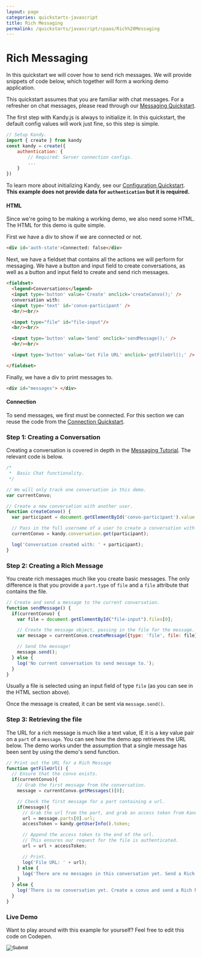 ```yaml
---
layout: page
categories: quickstarts-javascript
title: Rich Messaging
permalink: /quickstarts/javascript/cpaas/Rich%20Messaging
---
```


# Rich Messaging

In this quickstart we will cover how to send rich messages. We will provide snippets of code below, which together will form a working demo application.

This quickstart assumes that you are familiar with chat messages. For a refresher on chat messages, please read through our [Messaging Quickstart](Messaging).

The first step with Kandy.js is always to initialize it. In this quickstart, the default config values will work just fine, so this step is simple.

```  javascript
// Setup Kandy.
import { create } from kandy
const kandy = create({
    authentication: {
        // Required: Server connection configs.
        ...
    }
})
```

To learn more about initializing Kandy, see our [Configuration Quickstart](Configurations). __This example does not provide data for `authentication` but it is required.__

#### HTML

Since we're going to be making a working demo, we also need some HTML. The HTML for this demo is quite simple.

First we have a div to show if we are connected or not.

``` html
<div id='auth-state'>Connected: false</div>
```

Next, we have a fieldset that contains all the actions we will perform for messaging. We have a button and input field to create conversations, as well as a button and input field to create and send rich messages.

``` html
<fieldset>
  <legend>Conversations</legend>
  <input type='button' value='Create' onclick='createConvo();' />
  conversation with:
  <input type='text' id='convo-participant' />
  <br/><br/>

  <input type="file" id="file-input"/>
  <br/><br/>

  <input type='button' value='Send' onclick='sendMessage();' />
  <br/><br/>

  <input type='button' value='Get File URL' onclick='getFileUrl();' />

</fieldset>
```

Finally, we have a div to print messages to.

``` html
<div id="messages"> </div>
```

#### Connection

To send messages, we first must be connected. For this section we can reuse the code from the [Connection Quickstart](User%20Connect).

### Step 1: Creating a Conversation

Creating a conversation is covered in depth in the [Messaging Tutorial](Messaging). The relevant code is below.

``` javascript
/*
 *  Basic Chat functionality.
 */

// We will only track one conversation in this demo.
var currentConvo;

// Create a new conversation with another user.
function createConvo() {
  var participant = document.getElementById('convo-participant').value;

  // Pass in the full username of a user to create a conversation with them.
  currentConvo = kandy.conversation.get(participant);

  log('Conversation created with: ' + participant);
}
```

### Step 2: Creating a Rich Message

You create rich messages much like you create basic messages. The only difference is that you provide a `part.type` of `file` and a `file` attribute that contains the file.

``` javascript
// Create and send a message to the current conversation.
function sendMessage() {
  if(currentConvo) {
    var file = document.getElementById("file-input").files[0];

    // Create the message object, passing in the file for the message.
    var message = currentConvo.createMessage({type: 'file', file: file});

    // Send the message!
    message.send();
  } else {
    log('No current conversation to send message to.');
  }
}
```

Usually a file is selected using an input field of type `file` (as you can see in the HTML section above).

Once the message is created, it can be sent via `message.send()`.

### Step 3: Retrieving the file

The URL for a rich message is much like a text value, IE it is a key value pair on a `part` of a `message`. You can see how the demo app retrieves the URL below. The demo works under the assumption that a single message has been sent by using the demo's send function.

``` javascript
// Print out the URL for a Rich Message
function getFileUrl() {
  // Ensure that the convo exists.
  if(currentConvo){
    // Grab the first message from the conversation.
    message = currentConvo.getMessages()[0];

    // Check the first message for a part containing a url.
    if(message){
      // Grab the url from the part, and grab an access token from Kandy.
      url = message.parts[0].url;
      accessToken = kandy.getUserInfo().token;

      // Append the access token to the end of the url.
      // This ensures our request for the file is authenticated.
      url = url + accessToken;

      // Print.
      log('File URL: ' + url);
    } else {
      log('There are no messages in this conversation yet. Send a Rich Message first!');
    }
  } else {
    log('There is no conversation yet. Create a convo and send a Rich Message first!');
  }
}
```

### Live Demo

Want to play around with this example for yourself? Feel free to edit this code on Codepen.



<form action="https://codepen.io/pen/define" method="POST" target="_blank" class="codepen-form"><input type="hidden" name="data" value=' {&quot;js&quot;:&quot;/**\n * Kandy.io Rich Messaging Demo\n */\n\n// Variables for connecting.\nvar username = \&quot;UsernameHere\&quot;;\nvar password = \&quot;PasswordHere\&quot;;\n\n// Setup Kandy.\nconst { create } = Kandy\nconst kandy = create({\n    authentication: {\n        // Required: Server connection configs.\n        ...\n    }\n})\n\n/*\n * Authentication functionality.\n */\n\n// Listen for changes to the auth state.\nkandy.on(&apos;auth:change&apos;, function() {\n  var isConnected = kandy.getConnection().isConnected;\n  document.getElementById(&apos;auth-state&apos;).innerHTML = &apos;Connected: &apos; + isConnected;\n  log(&apos;Connection state changed.&apos;);\n});\n\n// Listen for authentication errors.\nkandy.on(&apos;auth:error&apos;, function(params) {\n  log(&apos;Connect error: &apos; + params.error.message + &apos; (&apos; + params.error.code + &apos;)&apos;);\n});\n\n// Login on page load.\nkandy.connect({\n  username: username,\n  password: password\n});\n\n// Utility function for appending messages to the message div.\nfunction log(message) {\n  document.getElementById(&apos;messages&apos;).innerHTML += &apos;<div>&apos; + message + &apos;</div>&apos;;\n}\n\n/*\n *  Basic Chat functionality.\n */\n\n// We will only track one conversation in this demo.\nvar currentConvo;\n\n// Create a new conversation with another user.\nfunction createConvo() {\n  var participant = document.getElementById(&apos;convo-participant&apos;).value;\n\n  // Pass in the full username of a user to create a conversation with them.\n  currentConvo = kandy.conversation.get(participant);\n\n  log(&apos;Conversation created with: &apos; + participant);\n}\n\n// Create and send a message to the current conversation.\nfunction sendMessage() {\n  if(currentConvo) {\n    var file = document.getElementById(\&quot;file-input\&quot;).files[0];\n\n    // Create the message object, passing in the file for the message.\n    var message = currentConvo.createMessage({type: &apos;file&apos;, file: file});\n\n    // Send the message!\n    message.send();\n  } else {\n    log(&apos;No current conversation to send message to.&apos;);\n  }\n}\n\n// Print out the URL for a Rich Message\nfunction getFileUrl() {\n  // Ensure that the convo exists.\n  if(currentConvo){\n    // Grab the first message from the conversation.\n    message = currentConvo.getMessages()[0];\n\n    // Check the first message for a part containing a url.\n    if(message){\n      // Grab the url from the part, and grab an access token from Kandy.\n      url = message.parts[0].url;\n      accessToken = kandy.getUserInfo().token;\n\n      // Append the access token to the end of the url.\n      // This ensures our request for the file is authenticated.\n      url = url + accessToken;\n\n      // Print.\n      log(&apos;File URL: &apos; + url);\n    } else {\n      log(&apos;There are no messages in this conversation yet. Send a Rich Message first!&apos;);\n    }\n  } else {\n    log(&apos;There is no conversation yet. Create a convo and send a Rich Message first!&apos;);\n  }\n}\n\n/*\n * Listen for new messages sent or received.\n * This event occurs when a new message is added to a conversation.\n */\nkandy.on(&apos;messages:change&apos;, function(params) {\n  log(&apos;New message in conversation with &apos; + params.conversationId);\n});\n\n/*\n * Listen for a change in the list of conversations.\n * In our case, it will occur when we receive a message from a user that\n * we do not have a conversation created with.\n */\nkandy.on(&apos;conversations:change&apos;, function(params) {\n  log(&apos;New conversation with &apos; + params.conversationId);\n\n  if(!currentConvo) {\n    currentConvo = kandy.conversation.get(params.conversationId);\n  }\n});\n\n&quot;,&quot;html&quot;:&quot;<div id=&apos;auth-state&apos;>Connected: false</div>\n\n<fieldset>\n  <legend>Conversations</legend>\n  <input type=&apos;button&apos; value=&apos;Create&apos; onclick=&apos;createConvo();&apos; />\n  conversation with:\n  <input type=&apos;text&apos; id=&apos;convo-participant&apos; />\n  <br/><br/>\n\n  <input type=\&quot;file\&quot; id=\&quot;file-input\&quot;/>\n  <br/><br/>\n\n  <input type=&apos;button&apos; value=&apos;Send&apos; onclick=&apos;sendMessage();&apos; />\n  <br/><br/>\n\n  <input type=&apos;button&apos; value=&apos;Get File URL&apos; onclick=&apos;getFileUrl();&apos; />\n\n</fieldset>\n\n<div id=\&quot;messages\&quot;> </div>\n\n&quot;,&quot;css&quot;:&quot;&quot;,&quot;title&quot;:&quot;Kandy.io Rich Messaging Demo&quot;,&quot;editors&quot;:&quot;101&quot;,&quot;js_external&quot;:&quot;https://raw.githubusercontent.com/Kandy-IO/kandy-uc-js-sdk/53510/dist/kandy.cpaas2.js&quot;} '><input type="image" src="../../../assets/resources/TryItOn-CodePen.png"></form>